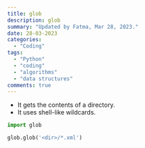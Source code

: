 ```yaml
---
title: glob
description: glob
summary: "Updated by Fatma, Mar 28, 2023."
date: 28-03-2023
categories:
  - "Coding"
tags:
  - "Python"
  - "coding"
  - "algorithms"
  - "data structures"
comments: true
---
```

- It gets the contents of a directory.
- It uses shell-like wildcards.

```python
import glob

glob.glob('<dir>/*.xml')
```
